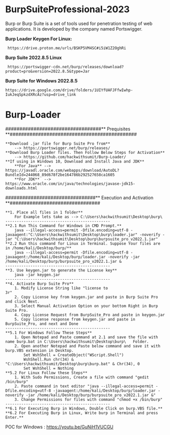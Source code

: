 # BurpSuiteProfessional-2023
Burp or Burp Suite is a set of tools used for penetration testing of web applications. It is developed by the company named Portswigger.
<br>

<b>Burp Loader Keygen For Linux:</b>
<br>
              
     https://drive.proton.me/urls/BSKP5VM4SC#i5iW1Z2OghRi

<b> Burp Suite 2022.8.5 Linux</b>
<br>
        
     https://portswigger-cdn.net/burp/releases/download?product=pro&version=2022.8.5&type=Jar


<b>Burp Suite for Windows 2022.8.5</b>

    https://drive.google.com/drive/folders/1UIYfUAFJFfwIwhp-IukJeqSpkzdXRcAz?usp=drive_link


# Burp-Loader
##################################** Prequisites **#############################################

	**Download .jar file for Burp Suite Pro from**
		--> https://portswigger.net/burp/releases/
	**Download Burp Loader files. Then Follow Below Steps for Activation**
		--> https://github.com/hackwithsumit/Burp-Loader/
	**If using in Windows 10, Download and Install Java and JDK**
		**For Java** --> https://javadl.oracle.com/webapps/download/AutoDL?BundleId=244068_89d678f2be164786b292527658ca1605
		**For JDK**  --> https://www.oracle.com/in/java/technologies/javase-jdk15-downloads.html

################################** Execution and Activation **################################
	
	**1. Place all files in 1 folder**
		For Example lets take as --> C:\Users\hackwithsumit\Desktop\burp\
	----------------------------------------------
	**2.1 Run This Command for Windows in CMD Prompt.**
		java --illegal-access=permit -Dfile.encoding=utf-8 -javaagent:"C:\Users\hackwithsumit\Desktop\burp\loader.jar" -noverify -jar "C:\Users\hackwithsumit\Desktop\burp\burpsuite_pro_v2022.1.jar"
	**2.2 Run this command for Linux in Terminal. Suppose Your files are in /home/kali/Desktop/burp/**
		java --illegal-access=permit -Dfile.encoding=utf-8 -javaagent:/home/kali/Desktop/burp/loader.jar -noverify -jar /home/kali/Desktop/burp/burpsuite_pro_v2022.1.jar &
	----------------------------------------------
	**3. Use keygen.jar to generate the License key**
		java -jar keygen.jar
	----------------------------------------------
	**4. Activate Burp Suite Pro**
		1. Modify License String like "license to 
    3r"
		2. Copy License key from keygen.jar and paste in Burp Suite Pro and click Next.
		3. Select Manual Activation Option on your bottom Right in Burp Suite Pro.
		4. Copy License Request from BurpSuite_Pro and paste in keygen.jar
		5. Copy license response from keygen.jar and paste in BurpSuite_Pro, and next and Done
	----------------------------------------------
	**5.1 For Windows Follow These Steps**
		1. Open Notepad and Paste command at 2.1 and save the file with name burp.bat in C:\Users\hackwithsumit\Desktop\burp\   Folder.
		2. Open another Notepad and Paste below command and save it with burp.VBS extension in Desktop.
			Set WshShell = CreateObject("WScript.Shell")
			WshShell.Run chr(34) & "C:\Users\hackwithsumit/Desktop\burp\burp.bat" & Chr(34), 0
			Set WshShell = Nothing
	**5.2 For Linux Follow these Steps**
		1. With Sudo Permissions, Create a file with command "gedit /bin/burp"
		2. Paste command in text editor "java --illegal-access=permit -Dfile.encoding=utf-8 -javaagent:/home/kali/Desktop/burp/loader.jar -noverify -jar /home/kali/Desktop/burp/burpsuite_pro_v2022.1.jar &"
		3. Change Permissions for files with command "chmod +x /bin/burp"
	----------------------------------------------
	**6.1 For Executing Burp in Windows, Double Click on burp.VBS file.**
	**6.2 For Executing Burp in Linux, Write burp in Terminal and press Enter.**


POC for Windows : https://youtu.be/GuNiH1VUCGU


